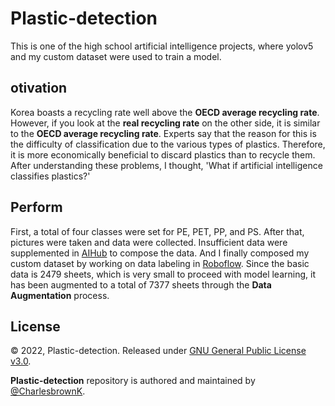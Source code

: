 # Plastic-detection
This is one of the high school artificial intelligence projects, where yolov5 and my custom dataset were used to train a model.

## otivation
 Korea boasts a recycling rate well above the **OECD average recycling rate**. However, if you look at the **real recycling rate** on the other side, it is similar to the **OECD average recycling rate**. Experts say that the reason for this is the difficulty of classification due to the various types of plastics. Therefore, it is more economically beneficial to discard plastics than to recycle them. After understanding these problems, I thought, 'What if artificial intelligence classifies plastics?'

## Perform
 First, a total of four classes were set for PE, PET, PP, and PS. After that, pictures were taken and data were collected. Insufficient data were supplemented in [AIHub](https://www.aihub.or.kr/) to compose the data. And I finally composed my custom dataset by working on data labeling in [Roboflow](https://roboflow.com/). Since the basic data is 2479 sheets, which is very small to proceed with model learning, it has been augmented to a total of 7377 sheets through the **Data Augmentation** process.

## License

© 2022, Plastic-detection. Released under [GNU General Public License v3.0](https://www.gnu.org/licenses/gpl-3.0.html).

**Plastic-detection** repository is authored and maintained by [@CharlesbrownK](https://github.com/CharlesbrownK).
